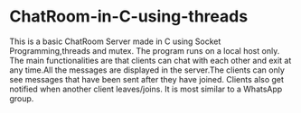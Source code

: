 # ChatRoom-in-C-using-threads
This is a basic ChatRoom Server made in C using Socket Programming,threads and mutex.
The program runs on a local host only.
The main functionalities are that clients can chat with each other and exit at any time.All the messages are displayed in the server.The clients can only see messages that have been sent after they have joined.
Clients also get notified when another client leaves/joins.
It is most similar to a WhatsApp group.
